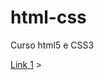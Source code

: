 # html-css
 Curso html5 e CSS3

 <a href="https://alexcmoreira10.github.io/html-css/d003/index.html" > Link 1</a> >
